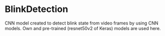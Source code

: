 # BlinkDetection
CNN model created to detect blink state from video frames by using CNN models. Own and pre-trained (resnet50v2 of Keras) models are used here.
